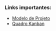 ### Links importantes:
- [Modelo de Projeto](https://docs.google.com/document/d/1-u1wu2x9Fo8l2Ob3x_Uo0iZAZTH5nGznDQ77UV1Tggk/edit?usp=sharing)
- [Quadro Kanban](https://trello.com/invite/b/67bc65be479059fb0cd391d6/ATTI2b670bcdba3e5889f65bf9eeb979c746FE57BD05/desenvolvimento-deteccao-de-fake-news)
